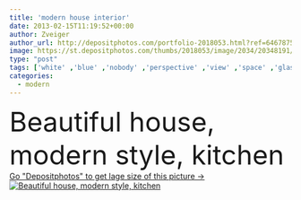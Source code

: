 ```yaml
---
title: 'modern house interior'
date: 2013-02-15T11:19:52+00:00
author: Zveiger
author_url: http://depositphotos.com/portfolio-2018053.html?ref=64678756
image: https://st.depositphotos.com/thumbs/2018053/image/2034/20348191/api_thumb_450.jpg?forcejpeg=true
type: "post"
tags: ['white' ,'blue' ,'nobody' ,'perspective' ,'view' ,'space' ,'glass' ,'luxury' ,'stone' ,'sky' ,'beautiful' ,'bright' ,'empty' ,'new' ,'light' ,'kitchen' ,'black' ,'style' ,'cook' ,'nice' ,'modern' ,'open' ,'landscape' ,'architecture' ,'house' ,'wall' ,'window' ,'interior' ,'indoor' ,'home' ,'stylish' ,'clear' ,'fingers' ,'lifestyle' ,'furniture' ,'room' ,'door' ,'mansion' ,'floor' ,'in' ,'top' ,'sink' ,'villa' ,'veranda' ,'cabinet' ,'stove' ,'ladies' ,'hob' ,'furnished' ,'casa' ]
categories: 
  - modern
---
```

<div aling="center">
            <font size="60"> Beautiful house, modern style, kitchen</font>   
</div>
<div>
    <a href='https://depositphotos.com/20348191/stock-photo-modern-house-interior.html?ref=64678756' target=_blank > Go "Depositphotos" to get lage size of this picture ->
        <img href='https://depositphotos.com/20348191/stock-photo-modern-house-interior.html?ref=64678756' src='https://st.depositphotos.com/2018053/2034/i/950/depositphotos_20348191-stock-photo-modern-house-interior.jpg?forcejpeg=true' alt='Beautiful house, modern style, kitchen' >
    </a>
</div>
